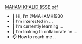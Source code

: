 [MAHAM KHALID BSSE.pdf](https://github.com/MAHAMK1930/MAHAMK1930/files/9173593/MAHAM.KHALID.BSSE.pdf)
- 👋 Hi, I’m @MAHAMK1930
- 👀 I’m interested in ...
- 🌱 I’m currently learning ...
- 💞️ I’m looking to collaborate on ...
- 📫 How to reach me ...

<!---
MAHAMK1930/MAHAMK1930 is a ✨ special ✨ repository because its `README.md` (this file) appears on your GitHub profile.
You can click the Preview link to take a look at your changes.
--->
